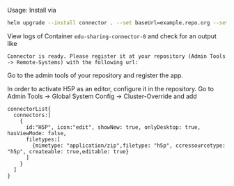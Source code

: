 Usage:
Install via 
```bash
helm upgrade --install connector . --set baseUrl=example.repo.org --set storageClassName=storage-class --set passwordDB=example
```

View logs of Container `edu-sharing-connector-0` and check for an output like

```
Connector is ready. Please register it at your repository (Admin Tools -> Remote-Systems) with the following url:
```

Go to the admin tools of your repository and register the app.

In order to activate H5P as an editor, configure it in the repository.
Go to Admin Tools -> Global System Config -> Cluster-Override and add
```
connectorList{
  connectors:[
    {
      id:"H5P", icon:"edit", showNew: true, onlyDesktop: true, hasViewMode: false,
      filetypes:[
        {mimetype: "application/zip",filetype: "h5p", ccressourcetype: "h5p", createable: true,editable: true}
      ]
    }
  ]
}
```